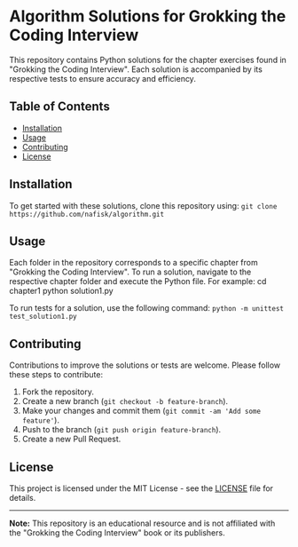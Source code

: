 # Algorithm Solutions for Grokking the Coding Interview

This repository contains Python solutions for the chapter exercises found in "Grokking the Coding Interview". Each solution is accompanied by its respective tests to ensure accuracy and efficiency.

## Table of Contents
- [Installation](#installation)
- [Usage](#usage)
- [Contributing](#contributing)
- [License](#license)

## Installation
To get started with these solutions, clone this repository using:
`git clone https://github.com/nafisk/algorithm.git`

## Usage
Each folder in the repository corresponds to a specific chapter from "Grokking the Coding Interview". To run a solution, navigate to the respective chapter folder and execute the Python file. For example:
cd chapter1
python solution1.py

To run tests for a solution, use the following command:
`python -m unittest test_solution1.py`

## Contributing
Contributions to improve the solutions or tests are welcome. Please follow these steps to contribute:
1. Fork the repository.
2. Create a new branch (`git checkout -b feature-branch`).
3. Make your changes and commit them (`git commit -am 'Add some feature'`).
4. Push to the branch (`git push origin feature-branch`).
5. Create a new Pull Request.

## License
This project is licensed under the MIT License - see the [LICENSE](LICENSE) file for details.

---

**Note:** This repository is an educational resource and is not affiliated with the "Grokking the Coding Interview" book or its publishers.
